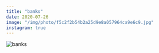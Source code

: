 ```yaml
---
title: "banks"
date: 2020-07-26
image: "/img/photo/f5c2f2b54b2a25d9e8a057964ca9e6c9.jpg"
instagram: true
---
```


![banks](/img/photo/f5c2f2b54b2a25d9e8a057964ca9e6c9.jpg)
